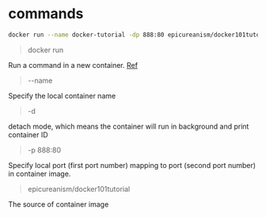 # commands
```sh
docker run --name docker-tutorial -dp 888:80 epicureanism/docker101tutorial
```
> docker run

Run a command in a new container. [Ref](https://docs.docker.com/engine/reference/commandline/run/)

> --name

Specify the local container name

> -d

detach mode, which means the container will run in background and print container ID

>-p 888:80

Specify local port (first port number) mapping to port (second port number) in container image.

> epicureanism/docker101tutorial 

The source of container image 

